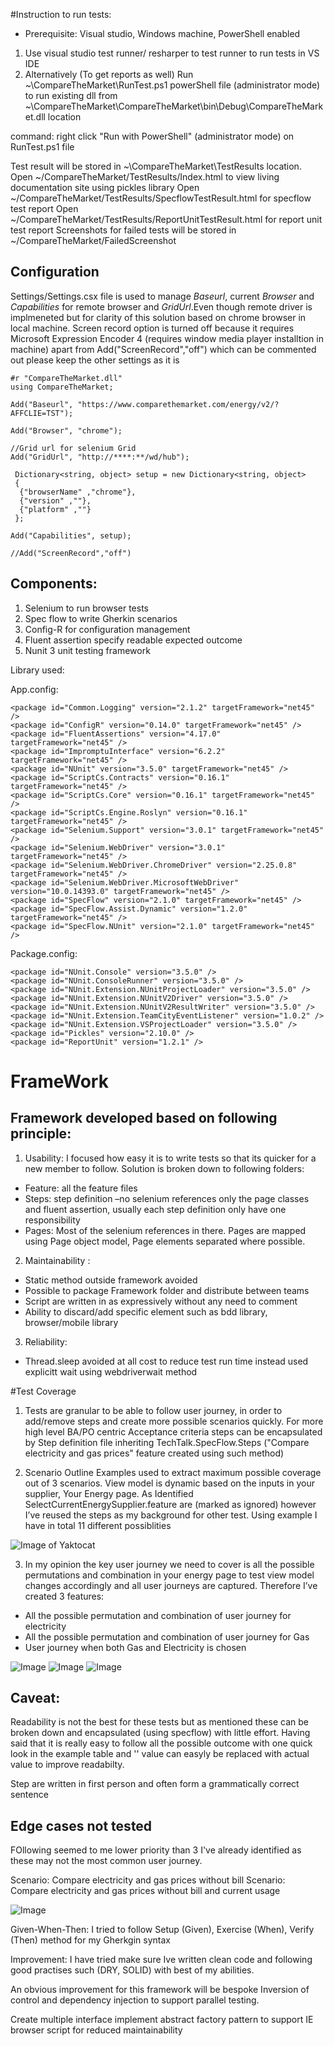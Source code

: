 #Instruction to run tests:

 + Prerequisite: Visual studio, Windows machine, PowerShell enabled
 
 1. Use visual studio test  runner/ resharper to test runner to run tests in VS IDE
 2. Alternatively (To get reports as well) Run ~\CompareTheMarket\RunTest.ps1 powerShell file (administrator mode) to run existing dll       from ~\CompareTheMarket\CompareTheMarket\bin\Debug\CompareTheMarket.dll location
   
   command: right click "Run with PowerShell" (administrator mode) on RunTest.ps1 file  
   
   Test result will be stored in ~\CompareTheMarket\TestResults location. 
   Open ~/CompareTheMarket/TestResults/Index.html to view living documentation site using pickles library 
   Open ~/CompareTheMarket/TestResults/SpecflowTestResult.html for specflow test report
   Open ~/CompareTheMarket/TestResults/ReportUnitTestResult.html for report unit test report
   Screenshots for failed tests will be stored in ~/CompareTheMarket/FailedScreenshot

Configuration 
-------------
Settings/Settings.csx file is used to manage *Baseurl*, current *Browser* and *Capabilities* for remote browser and *GridUrl*.Even though  remote driver is implmeneted but for clarity of this solution based on chrome browser in local machine. Screen record option is turned off because it requires Microsoft Expression Encoder 4 (requires window media player installtion in machine) 
apart from Add("ScreenRecord","off") which can be commented out please keep the other settings as it is

```
#r "CompareTheMarket.dll"
using CompareTheMarket;

Add("Baseurl", "https://www.comparethemarket.com/energy/v2/?AFFCLIE=TST");

Add("Browser", "chrome");

//Grid url for selenium Grid
Add("GridUrl", "http://****:**/wd/hub");

 Dictionary<string, object> setup = new Dictionary<string, object>
 {        
  {"browserName" ,"chrome"},
  {"version" ,""},
  {"platform" ,""}      
 };

Add("Capabilities", setup);

//Add("ScreenRecord","off")

```

Components:
-----------
1. Selenium to run browser tests
2. Spec flow to write Gherkin scenarios
3. Config-R for configuration management
4. Fluent assertion specify readable expected outcome
5. Nunit 3 unit testing framework  

Library used:

App.config:

```
<package id="Common.Logging" version="2.1.2" targetFramework="net45" />
<package id="ConfigR" version="0.14.0" targetFramework="net45" />
<package id="FluentAssertions" version="4.17.0" targetFramework="net45" />
<package id="ImpromptuInterface" version="6.2.2" targetFramework="net45" />
<package id="NUnit" version="3.5.0" targetFramework="net45" />
<package id="ScriptCs.Contracts" version="0.16.1" targetFramework="net45" />
<package id="ScriptCs.Core" version="0.16.1" targetFramework="net45" />
<package id="ScriptCs.Engine.Roslyn" version="0.16.1" targetFramework="net45" />
<package id="Selenium.Support" version="3.0.1" targetFramework="net45" />
<package id="Selenium.WebDriver" version="3.0.1" targetFramework="net45" />
<package id="Selenium.WebDriver.ChromeDriver" version="2.25.0.8" targetFramework="net45" />
<package id="Selenium.WebDriver.MicrosoftWebDriver" version="10.0.14393.0" targetFramework="net45" />
<package id="SpecFlow" version="2.1.0" targetFramework="net45" />
<package id="SpecFlow.Assist.Dynamic" version="1.2.0" targetFramework="net45" />
<package id="SpecFlow.NUnit" version="2.1.0" targetFramework="net45" />
```
Package.config:
```
<package id="NUnit.Console" version="3.5.0" />
<package id="NUnit.ConsoleRunner" version="3.5.0" />
<package id="NUnit.Extension.NUnitProjectLoader" version="3.5.0" />
<package id="NUnit.Extension.NUnitV2Driver" version="3.5.0" />
<package id="NUnit.Extension.NUnitV2ResultWriter" version="3.5.0" />
<package id="NUnit.Extension.TeamCityEventListener" version="1.0.2" />
<package id="NUnit.Extension.VSProjectLoader" version="3.5.0" />
<package id="Pickles" version="2.10.0" />
<package id="ReportUnit" version="1.2.1" />
 ```
 
# FrameWork

Framework developed based on following principle:
------------------------------------------------
 1. Usability: I focused how easy it is to write tests so that its quicker for a new member to follow. 
    Solution is broken down to following folders:
 
  +  Feature: all the feature files
  +  Steps: step definition –no selenium references only the page classes and fluent assertion, usually each step definition only have   one  responsibility
  + Pages: Most of the selenium references in there. Pages are mapped using Page object model, Page elements separated where possible.   

 2.	Maintainability : 
  + Static method outside framework avoided 
  + Possible to package Framework folder and distribute between teams 
  + Script are written in as expressively without any need to comment 
  + Ability to discard/add specific element such as bdd library, browser/mobile library

 3.	Reliability:
  + Thread.sleep avoided at all cost to reduce test run time instead used explicitt wait using webdriverwait method 

#Test Coverage

  1.	Tests are granular to be able to follow user journey, in order to add/remove steps and create more possible scenarios quickly. For more high level BA/PO centric Acceptance criteria steps can be encapsulated by Step definition file inheriting TechTalk.SpecFlow.Steps ("Compare electricity and gas prices" feature created using such method)

  2.	Scenario Outline Examples used to extract maximum possible coverage out of 3 scenarios. View model is dynamic based on the inputs in your supplier, Your Energy page. As Identified SelectCurrentEnergySupplier.feature are (marked as ignored) however I’ve reused the steps as my background  for other test. Using example I have in total 11 different possiblities

![Image of Yaktocat](https://github.com/ronocode/SpecflowFrameworkNunitBase/blob/master/Select%20Current%20Energy%20Supplier.png)

   3. In my opinion the key user journey we need to cover is all the possible permutations and combination in your energy page to test view model changes accordingly and all user journeys are captured. Therefore I’ve created 3 features:

  +	 All the possible permutation and combination of user journey for electricity 
  +	 All the possible permutation and combination of user journey for Gas 
  +	 User journey when both Gas and Electricity is chosen

![Image](https://github.com/ronocode/SpecflowFrameworkNunitBase/blob/master/CompareElectricityPrices.png)
![Image](https://github.com/ronocode/SpecflowFrameworkNunitBase/blob/master/CompareGasPrices.png)
![Image](https://github.com/ronocode/SpecflowFrameworkNunitBase/blob/master/CompareElectricityAndGasPricess.png)


Caveat:
------
Readability is not the best for these tests but as mentioned these can be broken down and encapsulated (using specflow) with little effort. Having said that it is really easy to follow all the possible outcome with one quick look in the example table and '<placeholder>' value can easyly be replaced with actual value to improve readabilty. 

Step are written in first person and often form a grammatically correct sentence

Edge cases not tested
----------------------
FOllowing seemed to me lower priority than 3 I've already identified as these may not the most common user journey.

Scenario: Compare electricity and gas prices without bill
Scenario: Compare electricity and gas prices without bill and current usage

![Image](https://github.com/ronocode/SpecflowFrameworkNunitBase/blob/master/EdgeCases.png)

Given-When-Then:
I tried to follow Setup (Given), Exercise (When), Verify (Then) method for my Gherkgin syntax

Improvement:
I have tried make sure Ive written clean code and following good practises such (DRY, SOLID) with best of my abilities. 

An obvious improvement for this framework will be bespoke Inversion of control and dependency injection to support parallel testing.

Create multiple interface implement abstract factory pattern to support IE browser script for reduced maintainability



